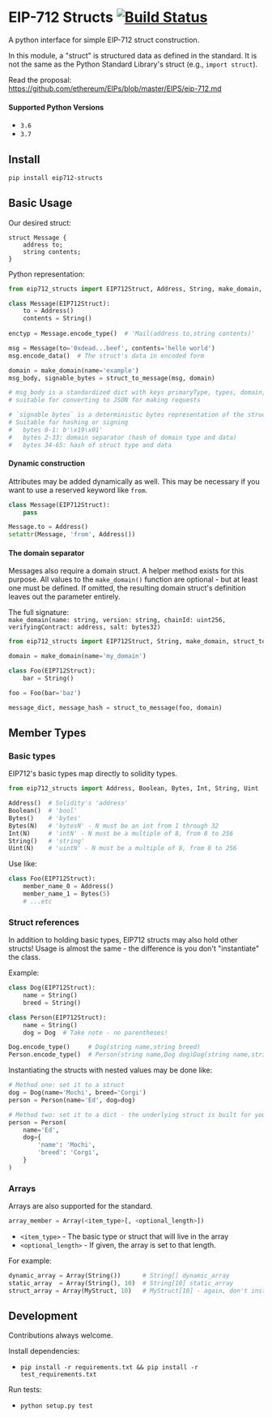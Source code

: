 # EIP-712 Structs  [![Build Status](https://travis-ci.org/ajrgrubbs/py-eip712-structs.svg?branch=master)](https://travis-ci.org/ajrgrubbs/py-eip712-structs)

A python interface for simple EIP-712 struct construction.

In this module, a "struct" is structured data as defined in the standard.
It is not the same as the Python Standard Library's struct (e.g., `import struct`).

Read the proposal:<br/>
https://github.com/ethereum/EIPs/blob/master/EIPS/eip-712.md

#### Supported Python Versions
- `3.6`
- `3.7`

## Install
```bash
pip install eip712-structs
```

## Basic Usage

Our desired struct:
```
struct Message {
    address to;
    string contents;
}
```

Python representation:
```python
from eip712_structs import EIP712Struct, Address, String, make_domain, struct_to_message

class Message(EIP712Struct):
    to = Address()
    contents = String()
    
enctyp = Message.encode_type()  # 'Mail(address to,string contents)'

msg = Message(to='0xdead...beef', contents='hello world')
msg.encode_data()  # The struct's data in encoded form

domain = make_domain(name='example')
msg_body, signable_bytes = struct_to_message(msg, domain)

# msg_body is a standardized dict with keys primaryType, types, domain, and message
# suitable for converting to JSON for making requests

# `signable bytes` is a deterministic bytes representation of the struct
# Suitable for hashing or signing
#   bytes 0-1: b'\x19\x01'
#   bytes 2-33: domain separator (hash of domain type and data)
#   bytes 34-65: hash of struct type and data
```

#### Dynamic construction
Attributes may be added dynamically as well. This may be necessary if you
want to use a reserved keyword like `from`.

```python
class Message(EIP712Struct):
    pass

Message.to = Address()
setattr(Message, 'from', Address())
```

#### The domain separator
Messages also require a domain struct. A helper method exists for this purpose.
All values to the `make_domain()`
function are optional - but at least one must be defined. If omitted, the resulting
domain struct's definition leaves out the parameter entirely.

The full signature: <br/>
`make_domain(name: string, version: string, chainId: uint256, verifyingContract: address, salt: bytes32)`

```python
from eip712_structs import EIP712Struct, String, make_domain, struct_to_message

domain = make_domain(name='my_domain')

class Foo(EIP712Struct):
    bar = String()

foo = Foo(bar='baz')

message_dict, message_hash = struct_to_message(foo, domain)
```


## Member Types

### Basic types
EIP712's basic types map directly to solidity types.

```python
from eip712_structs import Address, Boolean, Bytes, Int, String, Uint

Address()  # Solidity's 'address'
Boolean()  # 'bool'
Bytes()    # 'bytes'
Bytes(N)   # 'bytesN' - N must be an int from 1 through 32
Int(N)     # 'intN' - N must be a multiple of 8, from 8 to 256
String()   # 'string'
Uint(N)    # 'uintN' - N must be a multiple of 8, from 8 to 256
```

Use like:
```python
class Foo(EIP712Struct):
    member_name_0 = Address()
    member_name_1 = Bytes(5)
    # ...etc
```

### Struct references
In addition to holding basic types, EIP712 structs may also hold other structs!
Usage is almost the same - the difference is you don't "instantiate" the class.

Example:
```python
class Dog(EIP712Struct):
    name = String()
    breed = String()

class Person(EIP712Struct):
    name = String()
    dog = Dog  # Take note - no parentheses!

Dog.encode_type()     # Dog(string name,string breed)
Person.encode_type()  # Person(string name,Dog dog)Dog(string name,string breed)
```

Instantiating the structs with nested values may be done like:

```python
# Method one: set it to a struct
dog = Dog(name='Mochi', breed='Corgi')
person = Person(name='Ed', dog=dog)

# Method two: set it to a dict - the underlying struct is built for you
person = Person(
    name='Ed',
    dog={
        'name': 'Mochi',
        'breed': 'Corgi',
    }
)
```

### Arrays
Arrays are also supported for the standard.

```python
array_member = Array(<item_type>[, <optional_length>])
```

- `<item_type>` - The basic type or struct that will live in the array
- `<optional_length>` - If given, the array is set to that length.

For example:
```python
dynamic_array = Array(String())      # String[] dynamic_array
static_array  = Array(String(), 10)  # String[10] static_array
struct_array = Array(MyStruct, 10)   # MyStruct[10] - again, don't instantiate structs like the basic types
```

## Development
Contributions always welcome.

Install dependencies:
- `pip install -r requirements.txt && pip install -r test_requirements.txt`

Run tests:
- `python setup.py test`
